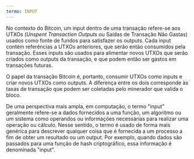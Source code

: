 ```yaml
---
termo: INPUT
---
```


No contexto do Bitcoin, um input dentro de uma transação refere-se aos UTXOs (*Unspent Transaction Outputs* ou Saídas de Transação Não Gastas) usados como fonte de fundos para satisfazer os outputs. Cada input contém referências a UTXOs anteriores, que serão então consumidos pela transação. Esses inputs são usados para alimentar novos UTXOs que serão criados como outputs da transação, e que podem então ser gastos em transações futuras.

O papel da transação Bitcoin é, portanto, consumir UTXOs como inputs e criar novos UTXOs como outputs. A diferença entre os dois corresponde às taxas de transação que podem ser coletadas pelo minerador que valida o bloco.

De uma perspectiva mais ampla, em computação, o termo "input" geralmente refere-se a dados fornecidos a uma função, um algoritmo ou um sistema como operandos ou informações necessárias para realizar uma operação ou cálculo. Nesse sentido, o termo é usado de forma mais genérica para descrever qualquer coisa que é fornecida a um processo a fim de obter um resultado ou um output. Por exemplo, quando dados são passados para uma função de hash criptográfico, essa informação é denominada "input".